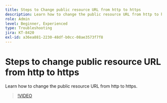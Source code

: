 ```yaml
---
title: Steps to Change public resource URL from http to https
description: Learn how to change the public resource URL from http to https.
role: Admin
level: Beginner, Experienced
type: Troubleshooting
jira: KT-8420
exl-id: a36ea881-2230-48df-b0cc-08ae3573f7f8
---
```

# Steps to change public resource URL from http to https

Learn how to change the public resource URL from http to https.

>[!VIDEO](https://video.tv.adobe.com/v/335973?quality=12&learn=on)
